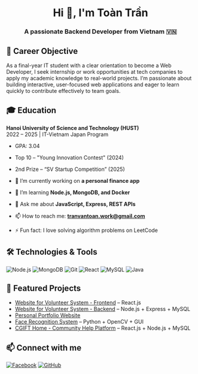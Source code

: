 <h1 align="center">Hi 👋, I'm Toàn Trần</h1>
<h3 align="center">A passionate Backend Developer from Vietnam 🇻🇳</h3>

## 🎯 Career Objective
As a final-year IT student with a clear orientation to become a Web Developer, I seek internship or work opportunities at tech companies to apply my academic knowledge to real-world projects. I’m passionate about building interactive, user-focused web applications and eager to learn quickly to contribute effectively to team goals.

## 🎓 Education
**Hanoi University of Science and Technology (HUST)**  
2022 – 2025 | IT-Vietnam Japan Program  
- GPA: 3.04  
- Top 10 – "Young Innovation Contest" (2024)  
- 2nd Prize – “SV Startup Competition” (2025)

- 🔭 I’m currently working on **a personal finance app**
- 🌱 I’m learning **Node.js, MongoDB, and Docker**
- 💬 Ask me about **JavaScript, Express, REST APIs**
- 📫 How to reach me: **tranvantoan.work@gmail.com**
- ⚡ Fun fact: I love solving algorithm problems on LeetCode

## 🛠️ Technologies & Tools
![Node.js](https://img.shields.io/badge/-Node.js-black?style=flat-square&logo=node.js)
![MongoDB](https://img.shields.io/badge/-MongoDB-black?style=flat-square&logo=mongodb)
![Git](https://img.shields.io/badge/-Git-black?style=flat-square&logo=git)
![React](https://img.shields.io/badge/-React-black?style=flat-square&logo=react)
![MySQL](https://img.shields.io/badge/-MySQL-black?style=flat-square&logo=mysql)
![Java](https://img.shields.io/badge/-Java-black?style=flat-square&logo=java)

## 📂 Featured Projects
- [Website for Volunteer System - Frontend](https://github.com/Trantoan12022004/React_ctes) – React.js
- [Website for Volunteer System - Backend](https://github.com/Trantoan12022004/Nodejs_ctes) – Node.js + Express + MySQL
- [Personal Portfolio Website](https://github.com/toantran/portfolio)
- [Face Recognition System](https://github.com/Trantoan12022004/Face_Recognize) – Python + OpenCV + GUI
- [CGIFT Home - Community Help Platform](https://github.com/Trantoan12022004/CGIFT_home) – React.js + Node.js + MySQL

## 📫 Connect with me
[![Facebook](https://img.shields.io/badge/-Facebook-blue?style=flat-square&logo=facebook)](https://facebook.com/anhtonton.1202)
[![GitHub](https://img.shields.io/badge/-GitHub-181717?style=flat-square&logo=github)](https://github.com/Trantoan12022004)
